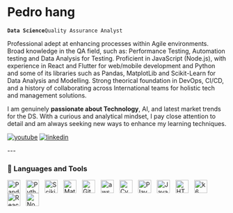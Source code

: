# Pedro hang

**`Data Science`**`Quality Assurance Analyst`

Professional adept at enhancing processes within Agile environments. Broad knowledge in the QA field, such as: Performance Testing, Automation testing and Data Analysis for Testing. Proficient in JavaScript (Node.js), with experience in React and Flutter for web/mobile development and Python and some of its libraries such as Pandas, MatplotLib and Scikit-Learn for Data Analysis and Modelling. Strong theorical foundation in DevOps, CI/CD, and a history of collaborating across International teams for holistic tech and management solutions. 

I am genuinely <b>passionate about Technology</b>, AI, and latest market trends for the DS. With a curious and analytical mindset, I pay close attention to detail and am always seeking new ways to enhance my learning techniques.


   <p align="left">
      <a href="https://www.youtube.com/channel/UCroWpzH4N60n2ueDUaORlvg">
         <img alt="youtube" title="My YouTube channel" src="https://custom-icon-badges.demolab.com/badge/-Youtube-red?style=for-the-badge&logo=video&logoColor=white"/></a> 
      <a href="https://www.linkedin.com/in/pedrohang/">
         <img alt="linkedin" title="LinkedIn" src="https://custom-icon-badges.demolab.com/badge/-LinkedIn%20-blue?style=for-the-badge&logoColor=white&logo=repo"/></a>
   </p>
---

### 🧰 Languages and Tools
<img align="left" alt="Pandas" width="30px" style="padding-right:10px;" src="https://cdn.jsdelivr.net/gh/devicons/devicon@latest/icons/pandas/pandas-original.svg" />
<img align="left" alt="Python" width="30px" style="padding-right:10px;" src="https://cdn.jsdelivr.net/gh/devicons/devicon/icons/python/python-plain.svg" />
<img align="left" alt="ScikitLearn" width="30px" style="padding-right:10px;" src="https://cdn.jsdelivr.net/gh/devicons/devicon@latest/icons/scikitlearn/scikitlearn-original.svg" />
<img align="left" alt="MatPlotLib" width="30px" style="padding-right:10px;" src="https://cdn.jsdelivr.net/gh/devicons/devicon@latest/icons/matplotlib/matplotlib-original.svg" />
<img align="left" alt="GitHub" width="30px" style="padding-right:10px;" src="https://cdn.jsdelivr.net/gh/devicons/devicon/icons/github/github-original.svg" />
<img align="left" alt="aws" width="30px" style="padding-right:10px;" src="https://cdn.jsdelivr.net/gh/devicons/devicon@latest/icons/amazonwebservices/amazonwebservices-plain-wordmark.svg" />
<img align="left" alt="Cypress" width="30px" style="padding-right:10px;" src="https://cdn.jsdelivr.net/gh/devicons/devicon@latest/icons/cypressio/cypressio-original.svg"/>
<img align="left" alt="Playwright" width="30px" style="padding-right:10px;" src="https://cdn.jsdelivr.net/gh/devicons/devicon@latest/icons/playwright/playwright-original.svg" />
<img align="left" alt="JavaScript" width="30px" style="padding-right:10px;" src="https://cdn.jsdelivr.net/gh/devicons/devicon/icons/javascript/javascript-plain.svg" />
<img align="left" alt="HTML" width="30px" style="padding-right:10px;" src="https://cdn.jsdelivr.net/gh/devicons/devicon/icons/html5/html5-plain.svg" />
<img align="left" alt="k6" width="30px" style="padding-right:10px;" src="https://cdn.jsdelivr.net/gh/devicons/devicon@latest/icons/k6/k6-original.svg" />
<img align="left" alt="React" width="30px" style="padding-right:10px;" src="https://cdn.jsdelivr.net/gh/devicons/devicon/icons/react/react-original.svg" />
<img align="left" alt="NodeJS" width="30px" style="padding-right:10px;" src="https://cdn.jsdelivr.net/gh/devicons/devicon/icons/nodejs/nodejs-original.svg" />
<br />
